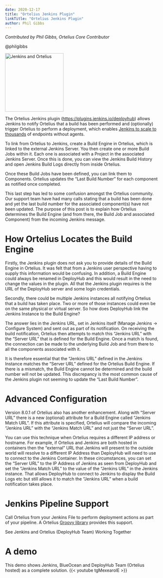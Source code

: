 ```yaml
---
date: 2020-12-17
title: "Ortelius Jenkins Plugin"
linkTitle: "Ortelius Jenkins Plugin"
author: Phil Gibbs
---
```


*Contributed by Phil Gibbs, Ortelius Core Contributor* 

@philgibbs

<div>
<img src="/images/Jenkins.png" alt="Jenkins and Ortelius" height="192px" width="192x" />
</div>
<p></p>

The Ortelius Jenkins plugin (https://plugins.jenkins.io/deployhub) allows Jenkins to notify Ortelius that a build has been performed and (optionally) trigger Ortelius to perform a deployment, which enables [Jenkins to scale to thousands](https://www.deployhub.com/scalable-jenkins-workflows-plugin/) of endpoints without agents.

To link from Ortelius to Jenkins, create a Build Engine in Ortelius, which is linked to the external Jenkins Server. You then create one or more Build Jobs within it. Each one is associated with a Project in the associated Jenkins Server. Once this is done, you can view the Jenkins Build History and open Jenkins Build Logs directly from inside Ortelius.

Once these Build Jobs have been defined, you can link them to Components. Ortelius updates the “Last Build Number” for each component as notified once completed.

This last step has led to some confusion amongst the Ortelius community. Our support team have had many calls stating that a build has been done and yet the last build number for the associated component(s) have not been updated. The purpose of this post is to explain how Ortelius determines the Build Engine (and from there, the Build Job and associated Component) from the incoming Jenkins message.

# How Ortelius Locates the Build Engine
Firstly, the Jenkins plugin does not ask you to provide details of the Build Engine in Ortelius. It was felt that from a Jenkins user perspective having to supply this information would be confusing. In addition, a Build Engine could always be renamed in DeployHub and this would result in the need to change the values in the plugin. All that the Jenkins plugin requires is the URL of the DeployHub server and some login credentials.

Secondly, there could be multiple Jenkins instances all notifying Ortelius that a build has taken place. Two or more of those instances could even be on the same physical or virtual server. So how does DeployHub link the Jenkins Instance to the Build Engine?

The answer lies in the Jenkins URL, set in Jenkins itself (Manage Jenkins -> Configure System) and  sent out as part of its notification. On receiving the build notification, Ortelius then attempts to match this “Jenkins URL” with the “Server URL” that is defined for the Build Engine. Once a match is found, the connection can be made to the underlying Build Job and from there to all the components associated with it.

It is therefore essential that the “Jenkins URL” defined in the Jenkins Instance matches the “Server URL” defined for the Ortelius Build Engine. If there is a mismatch, the Build Engine cannot be determined and the build number will not be updated. This discrepancy is the most common cause of the Jenkins plugin not seeming to update the “Last Build Number”.

# Advanced Configuration
Version 8.0.1 of Ortelius also has another enhancement. Along with “Server URL” there is a new (optional) attribute for a Build Engine called “Jenkins Match URL”. If this attribute is specified, Ortelius will compare the incoming “Jenkins URL” with the “Jenkins Match URL” and not just the “Server URL”.

You can use this technique when Ortelius requires a different IP address or hostname. For example, if Ortelius and Jenkins are both hosted in containers then the “external” URL that Jenkins will present to the outside world will resolve to a different IP Address than DeployHub will need to use to connect to the Jenkins Container. In these circumstances, you can set the “Server URL” to the IP Address of Jenkins as seen from DeployHub and set the “Jenkins Match URL” to the value of the “Jenkins URL” in the Jenkins instance. That allows DeployHub to connect to Jenkins to display the Build Logs etc but still allows it to match the “Jenkins URL” when a build notification takes place.

# Jenkins Pipeline Support
Call Ortelius from your Jenkins File to perform deployment actions as part of your pipeline. A Ortelius [Groovy library](https://www.deployhub.com/native-groovy-api/) provides this support.

See Jenkins and Ortelius (DeployHub Team) Working Together

# A demo 

This demo shows Jenkins, BlueOcean and DeployHub Team (Ortelius hosted) as a complete solution.
{{< youtube tgMexearoIE >}}
